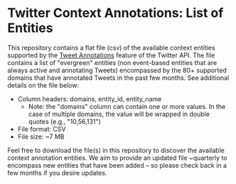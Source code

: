 # Twitter Context Annotations: List of Entities

This repository contains a flat file (csv) of the available context entities supported by the [Tweet Annotations](https://developer.twitter.com/en/docs/twitter-api/annotations/overview) feature of the Twitter API. The file contains a list of "evergreen" entities (non event-based entities that are always active and annotating Tweets) encompassed by the 80+ supported domains that have annotated Tweets in the past few months. See additional details on the file below:

* Column headers: domains, entity_id, entity_name
  * Note: the "domains" column can contain one or more values. In the case of multiple domains, the value will be wrapped in double quotes (e.g., "10,56,131")
* File format: CSV
* File size: ~7 MB

Feel free to download the file(s) in this repository to discover the available context annotation entities. We aim to provide an updated file ~quarterly to encompass new entities that have been added – so please check back in a few months if you desire updates.

